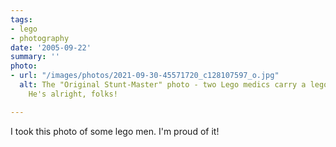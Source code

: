 ```yaml
---
tags:
- lego
- photography
date: '2005-09-22'
summary: ''
photo:
- url: "/images/photos/2021-09-30-45571720_c128107597_o.jpg"
  alt: The "Original Stunt-Master" photo - two Lego medics carry a lego-man in a helmet.
    He's alright, folks!

---
```

I took this photo of some lego men. I'm proud of it!